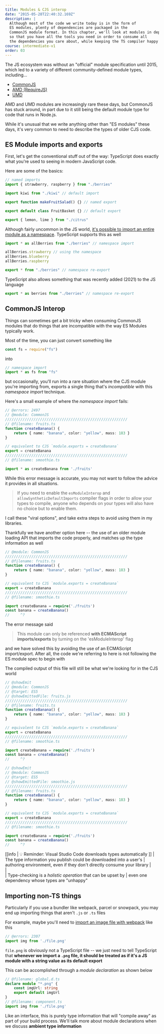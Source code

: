 ```yaml
---
title: Modules & CJS interop
date: "2015-05-28T22:40:32.169Z"
description: |
  Although most of the code we write today is in the form of
  ES modules, plenty of dependencies are packaged in the 
  CommonJS module format. In this chapter, we'll look at modules in depth
  so that you have all the tools you need in order to consume all
  the dependencies you care about, while keeping the TS compiler happy
course: intermediate-v1
order: 03
---
```


The JS ecosystem was without an "official" module specification
until 2015, which led to a variety of different community-defined
module types, including...

- [CommonJS](https://nodejs.org/api/modules.html#modules_modules_commonjs_modules)
- [AMD (RequireJS)](https://requirejs.org/docs/whyamd.html)
- [UMD](https://github.com/umdjs/umd)

AMD and UMD modules are increasingly rare these days, but CommonJS has stuck around, in part
due to it still being the default module type for code that runs in Node.js.

While it's unusual that we write anything other than "ES modules" these days,
it's very common to need to describe the types of older CJS code.

## ES Module imports and exports

First, let's get the conventional stuff out of the way:
TypeScript does exactly what you're used to seeing in modern JavaScript code.

Here are some of the basics:

```ts
// named imports
import { strawberry, raspberry } from "./berries"

import kiwi from "./kiwi" // default import

export function makeFruitSalad() {} // named export

export default class FruitBasket {} // default export

export { lemon, lime } from "./citrus"
```

Although fairly uncommon in the JS world, [it's possible to import
an entire module as a namespace](https://developer.mozilla.org/en-US/docs/Web/JavaScript/Reference/Statements/import#import_an_entire_modules_contents). TypeScript supports
this as well

```ts
import * as allBerries from "./berries" // namespace import

allBerries.strawberry // using the namespace
allBerries.blueberry
allBerries.raspberry

export * from "./berries" // namespace re-export
```

TypeScript also allows something that was recently added (2021) to the JS language

```ts
export * as berries from "./berries" // namespace re-export
```

## CommonJS Interop

Things can sometimes get a bit tricky when consuming CommonJS modules
that do things that are incompatible with the way ES Modules typically work.

Most of the time, you can just convert something like

```js
const fs = require("fs")
```

into

```ts
// namespace import
import * as fs from "fs"
```

but occasionally, you'll run into a rare situation where
the CJS module you're importing from, exports a single thing
that's _incompatible_ with this _namespace import_ technique.

Here's a small example of where the _namespace import_ fails:

```ts twoslash
// @errors: 2497
// @module: CommonJS
////////////////////////////////////////////////////////
// @filename: fruits.ts
function createBanana() {
    return { name: "banana", color: "yellow", mass: 183 }
}

// equivalent to CJS `module.exports = createBanana`
export = createBanana
////////////////////////////////////////////////////////
// @filename: smoothie.ts

import * as createBanana from './fruits'
```

While this error message is accurate, you may not want to follow the
advice it provides in all situations. 

> If you need to enable the  `esModuleInterop` and `allowSyntheticDefaultImports`
> compiler flags in order to allow your types to compile, anyone
> who depends on your types will also have no choice but to enable them.

I call these "viral options", and take extra steps to avoid using
them in my libraries. 

Thankfully we have another option here -- the use of an older module loading API
that imports the code properly, and matches up the type information as well
```ts twoslash
// @module: CommonJS
////////////////////////////////////////////////////////
// @filename: fruits.ts
function createBanana() {
    return { name: "banana", color: "yellow", mass: 183 }
}

// equivalent to CJS `module.exports = createBanana`
export = createBanana
////////////////////////////////////////////////////////
// @filename: smoothie.ts

import createBanana = require('./fruits')
const banana = createBanana()
//     ^?
```

The error message said 
> This module can only be referenced **with ECMAScript imports/exports** by turning on the 'esModuleInterop' flag

and we have solved this by avoiding the use of an ECMAScript import/export. After all, the code we're referring
to here is not following the ES module spec to begin with

The compiled output of this file will still be what we're looking for in the CJS world

```ts twoslash
// @showEmit
// @module: CommonJS
// @target: ES5
// @showEmittedFile: fruits.js
////////////////////////////////////////////////////////
// @filename: fruits.ts
function createBanana() {
    return { name: "banana", color: "yellow", mass: 183 }
}

// equivalent to CJS `module.exports = createBanana`
export = createBanana
////////////////////////////////////////////////////////
// @filename: smoothie.ts

import createBanana = require('./fruits')
const banana = createBanana()
//     ^?
```
```ts twoslash
// @showEmit
// @module: CommonJS
// @target: ES5
// @showEmittedFile: smoothie.js
////////////////////////////////////////////////////////
// @filename: fruits.ts
function createBanana() {
    return { name: "banana", color: "yellow", mass: 183 }
}

// equivalent to CJS `module.exports = createBanana`
export = createBanana
////////////////////////////////////////////////////////
// @filename: smoothie.ts

import createBanana = require('./fruits')
const banana = createBanana()
//     ^?
```

[[info | :bulb: Reminder: Visual Studio Code downloads types automatically ]]
| The type information you publish could be downloaded into a user's
| authoring environment, even if they don't directly consume your library
| <br/>
| <br/>
| Type-checking is a _holistic operation_ that can be upset by
| even one dependency whose types are "unhappy"

## Importing non-TS things

Particularly if you use a bundler like webpack, parcel or snowpack, you
may end up importing things that aren't `.js` or `.ts` files

For example, maybe you'll need to [import an image file with webpack](https://v4.webpack.js.org/loaders/file-loader/#getting-started) like this

```ts twoslash
// @errors: 2307
import img from './file.png'
```
`file.png` is obviously not a TypeScript file -- we just need
to tell TypeScript that **whenever we import a `.png` file, 
it should be treated as if it's a JS module with a string
value as its default export**

This can be accomplished through a _module declaration_ as shown below

```ts twoslash
// @filename: global.d.ts
declare module "*.png" {
    const imgUrl: string
    export default imgUrl
}
// @filename: component.ts
import img from './file.png'
```

Like an interface, this is purely type information that will "compile away"
as part of your build process. We'll talk more about module declarations
when we discuss **ambient type information**
